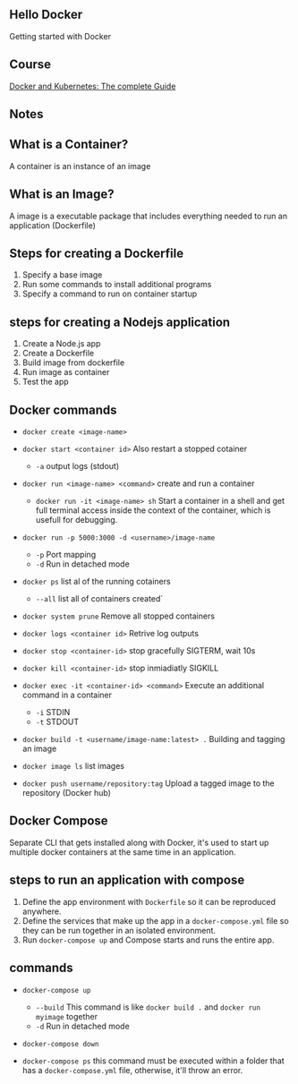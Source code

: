 ## Hello Docker

Getting started with Docker

## Course

[Docker and Kubernetes: The complete Guide](https://www.udemy.com/course/docker-and-kubernetes-the-complete-guide)

## Notes

## What is a Container?

A container is an instance of an image

## What is an Image?

A image is a executable package that includes everything needed to run an application (Dockerfile)

## Steps for creating a Dockerfile

1. Specify a base image
2. Run some commands to install additional programs
3. Specify a command to run on container startup

## steps for creating a Nodejs application

1. Create a Node.js app
2. Create a Dockerfile
3. Build image from dockerfile
4. Run image as container
5. Test the app

## Docker commands

- `docker create <image-name>`
- `docker start <container id>` Also restart a stopped cotainer

  - `-a` output logs (stdout)

- `docker run <image-name> <command>` create and run a container

  - `docker run -it <image-name> sh` Start a container in a shell and get full terminal access inside the context of the container, which is usefull for debugging.

- `docker run -p 5000:3000 -d <username>/image-name`

  - `-p` Port mapping
  - `-d` Run in detached mode

* `docker ps` list al of the running cotainers

  - `--all` list all of containers created`

* `docker system prune` Remove all stopped containers

* `docker logs <container id>` Retrive log outputs

* `docker stop <container-id>` stop gracefully SIGTERM, wait 10s

* `docker kill <container-id>` stop inmiadiatly SIGKILL

* `docker exec -it <container-id> <command>` Execute an additional command in a container

  - `-i` STDIN
  - `-t` STDOUT

- `docker build -t <username/image-name:latest> .` Building and tagging an image

- `docker image ls` list images

- `docker push username/repository:tag` Upload a tagged image to the repository (Docker hub)

## Docker Compose

Separate CLI that gets installed along with Docker, it's used to start up multiple docker containers at the same time in an application.

## steps to run an application with compose

1. Define the app environment with `Dockerfile` so it can be reproduced anywhere.
2. Define the services that make up the app in a `docker-compose.yml` file so they can be run together in an isolated environment.
3. Run `docker-compose up` and Compose starts and runs the entire app.

## commands

- `docker-compose up`

  - `--build` This command is like `docker build .` and `docker run myimage` together
  - `-d` Run in detached mode

- `docker-compose down`

- `docker-compose ps` this command must be executed within a folder that has a `docker-compose.yml` file, otherwise, it'll throw an error.
